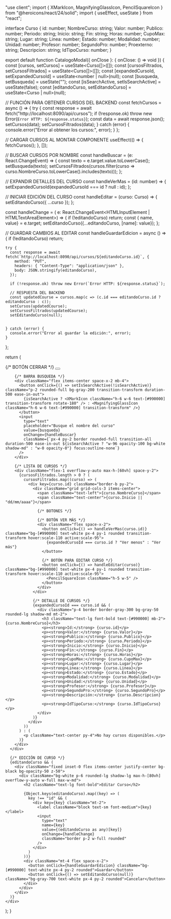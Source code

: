 "use client";
import { XMarkIcon, MagnifyingGlassIcon, PencilSquareIcon } from "@heroicons/react/24/solid";
import { useEffect, useState } from "react";

interface Curso {
  id: number;
  NombreCurso: string;
  Valor: number;
  Publico: number;
  Periodo: string;
  Inicio: string;
  Fin: string;
  Horas: number;
  CupoMax: string;
  Lugar: string;
  Linea: number;
  Estado: number;
  Modalidad: number;
  Unidad: number;
  Profesor: number;
  SegundoPro: number;
  Proexterno: string;
  Descripcion: string;
  IdTipoCurso: number;
}

export default function CatalogoModal({ onClose }: { onClose: () => void }) {
  const [cursos, setCursos] = useState<Curso[]>([]);
  const [cursosFiltrados, setCursosFiltrados] = useState<Curso[]>([]);
  const [expandedCursoId, setExpandedCursoId] = useState<number | null>(null);
  const [busqueda, setBusqueda] = useState("");
  const [isSearchActive, setIsSearchActive] = useState(false);
  const [editandoCurso, setEditandoCurso] = useState<Curso | null>(null);

  // FUNCIÓN PARA OBTENER CURSOS DEL BACKEND
  const fetchCursos = async () => {
    try {
      const response = await fetch("http://localhost:8090/api/cursos");
      if (!response.ok) throw new Error(`Error HTTP: ${response.status}`);
      const data = await response.json();
      setCursos(data);
      setCursosFiltrados(data);
    } catch (error) {
      console.error("Error al obtener los cursos:", error);
    }
  };

  // CARGAR CURSOS AL MONTAR COMPONENTE
  useEffect(() => {
    fetchCursos();
  }, []);

  // BUSCAR CURSOS POR NOMBRE
  const handleBuscar = (e: React.ChangeEvent<HTMLInputElement>) => {
    const texto = e.target.value.toLowerCase();
    setBusqueda(texto);
    setCursosFiltrados(cursos.filter(curso => curso.NombreCurso.toLowerCase().includes(texto)));
  };

  // EXPANDIR DETALLES DEL CURSO
  const handleVerMas = (id: number) => {
    setExpandedCursoId(expandedCursoId === id ? null : id);
  };

  // INICIAR EDICIÓN DEL CURSO
  const handleEditar = (curso: Curso) => {
    setEditandoCurso({ ...curso });
  };

  const handleChange = ( e: React.ChangeEvent<HTMLInputElement | HTMLTextAreaElement>) => {
    if (!editandoCurso) return;
    const { name, value} = e.target;
    setEditandoCurso({...editandoCurso, [name]: value});
  };

  // GUARDAR CAMBIOS AL EDITAR
  const handleGuardarEdicion = async () => {
    if (!editandoCurso) return;

    try {
      const response = await fetch(`http://localhost:8090/api/cursos/${editandoCurso.id}`, {
        method: "PUT",
        headers: { "Content-Type": "application/json" },
        body: JSON.stringify(editandoCurso),
      });

      if (!response.ok) throw new Error(`Error HTTP: ${response.status}`);

      // RESPUESTA DEL BACKEND
      const updatedCourse = cursos.map(c => (c.id === editandoCurso.id ? editandoCurso : c));
      setCursos(updatedCourse);
      setCursosFiltrados(updatedCourse);
      setEditandoCurso(null);

      
    } catch (error) {
      console.error("Error al guardar la edición:", error);
    }
  };

  return (
    <div className="fixed inset-0 flex items-center justify-center bg-black bg-opacity-50 z-50">
      <div className="relative bg-white p-6 rounded-lg shadow-lg w-full max-w-2xl max-h-[80vh] overflow-y-auto">
        {/* BOTÓN CERRAR */}
        <button className="absolute top-4 right-4 text-gray-500 hover:text-red-600 transition-transform duration-300 hover:rotate-90" onClick={onClose}>
          <XMarkIcon className="w-6 h-6" />
        </button>

        {/* BARRA BUSQUEDA */}
        <div className="flex items-center space-x-2 mb-4">
          <button onClick={() => setIsSearchActive(!isSearchActive)} className="p-2 rounded-full bg-gray-200 transition-transform duration-500 ease-in-out">
            {isSearchActive ? <XMarkIcon className="h-6 w-6 text-[#990000] transition-transform rotate-180" /> : <MagnifyingGlassIcon className="h-6 w-6 text-[#990000] transition-transform" />}
          </button>
          <input
            type="text"
            placeholder="Busque el nombre del curso"
            value={busqueda}
            onChange={handleBuscar}
            className={`px-4 py-2 border rounded-full transition-all duration-500 ease-in-out ${isSearchActive ? "w-96 opacity-100 bg-white shadow-md" : "w-0 opacity-0"} focus:outline-none`}
          />
        </div>

        {/* LISTA DE CURSOS */}
        <div className="flex-1 overflow-y-auto max-h-[60vh] space-y-2">
          {cursosFiltrados.length > 0 ? (
            cursosFiltrados.map((curso) => (
              <div key={curso.id} className="border-b py-2">
                <div className="grid grid-cols-3 items-center">
                  <span className="text-left">{curso.NombreCurso}</span>
                  <span className="text-center">{curso.Inicio || "dd/mm/aaaa"}</span>

                  {/* BOTONES */}

                  {/* BOTÓN VER MÁS */}
                  <div className="flex space-x-2">
                    <button onClick={() => handleVerMas(curso.id)} className="bg-[#990000] text-white px-4 py-1 rounded transition-transform hover:scale-110 active:scale-95">
                      {expandedCursoId === curso.id ? "Ver menos" : "Ver más"}
                    </button>

                    {/* BOTÓN PARA EDITAR CURSO */}
                    <button onClick={() => handleEditar(curso)} className="bg-[#990000] text-white px-4 py-1 rounded transition-transform hover:scale-110 active:scale-95">
                      <PencilSquareIcon className="h-5 w-5" />
                    </button>
                  </div>
                </div>

                {/* DETALLE DE CURSOS */}
                {expandedCursoId === curso.id && (
                  <div className="p-4 border border-gray-300 bg-gray-50 rounded-lg shadow-md mt-2">
                    <h3 className="text-lg font-bold text-[#990000] mb-2">{curso.NombreCurso}</h3>
                    <p><strong>Id:</strong> {curso.id}</p>
                    <p><strong>Valor:</strong> {curso.Valor}</p>
                    <p><strong>Publico:</strong> {curso.Publico}</p>
                    <p><strong>Periodo:</strong> {curso.Periodo}</p>
                    <p><strong>Inicio:</strong> {curso.Inicio}</p>
                    <p><strong>Fin:</strong> {curso.Fin}</p>
                    <p><strong>Horas:</strong> {curso.Horas}</p>
                    <p><strong>CupoMax:</strong> {curso.CupoMax}</p>
                    <p><strong>Lugar:</strong> {curso.Lugar}</p>
                    <p><strong>Linea:</strong> {curso.Linea}</p>
                    <p><strong>Estado:</strong> {curso.Estado}</p>
                    <p><strong>Modalidad:</strong> {curso.Modalidad}</p>
                    <p><strong>Unidad:</strong> {curso.Unidad}</p>
                    <p><strong>Profesor:</strong> {curso.Profesor}</p>
                    <p><strong>SegundoPro:</strong> {curso.SegundoPro}</p>
                    <p><strong>Descripción:</strong> {curso.Descripcion}</p>
                    <p><strong>IdTipoCurso:</strong> {curso.IdTipoCurso}</p>
                  </div>
                )}
              </div>
            ))
          ) : (
            <p className="text-center py-4">No hay cursos disponibles.</p>
          )}
        </div>
      </div>

      {/* EDICIÓN DE CURSO */}
      {editandoCurso && (
        <div className="fixed inset-0 flex items-center justify-center bg-black bg-opacity-50 z-50">
          <div className="bg-white p-6 rounded-lg shadow-lg max-h-[80vh] overflow-y-auto w-full max-w-md">
            <h2 className="text-lg font-bold">Editar Curso</h2>
            
            {Object.keys(editandoCurso).map((key) => (
              key !== "id" && (
                <div key={key} className="mt-2">
                  <label className="block text-sm font-medium">{key}</label>
                  <input
                    type="text"
                    name={key}
                    value={(editandoCurso as any)[key]}
                    onChange={handleChange}
                    className="border p-2 w-full rounded"
                  />
                </div>
              )
            ))}
            <div className="mt-4 flex space-x-2">
              <button onClick={handleGuardarEdicion} className="bg-[#990000] text-white px-4 py-2 rounded">Guardar</button>
              <button onClick={() => setEditandoCurso(null)} className="bg-gray-700 text-white px-4 py-2 rounded">Cancelar</button>
            </div>
          </div>
        </div>
      )}
    </div>
  );
}
